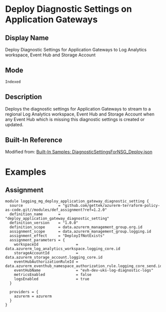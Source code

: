 # Deploy Diagnostic Settings on Application Gateways

## Display Name

Deploy Diagnostic Settings for Application Gateways to Log Analytics workspace, Event Hub and Storage Account

## Mode

`Indexed`

## Description

Deploys the diagnostic settings for Application Gateways to stream to a regional Log Analytics workspace, Event Hub and Storage Account when any Event Hub which is missing this diagnostic settings is created or updated.

## Built-In Reference

Modified from: [Built-In Samples: DiagnosticSettingsForNSG_Deploy.json](https://github.com/Azure/azure-policy/blob/master/built-in-policies/policyDefinitions/Monitoring/DiagnosticSettingsForNSG_Deploy.json)

# Examples

## Assignment
```hcl
module logging_mg_deploy_application_gateway_diagnostic_setting {
  source                = "github.com/gettek/azurerm-terraform-policy-as-code.git//modules/def_assignment?ref=1.2.0"
  definition_name       = "deploy_application_gateway_diagnostic_setting"
  definition_version    = "1.0.0"
  definition_scope      = data.azurerm_management_group.org.id
  assignment_scope      = data.azurerm_management_group.logging.id
  assignment_effect     = "DeployIfNotExists"
  assignment_parameters = {
    workspaceId                 = data.azurerm_log_analytics_workspace.logging_core.id
    storageAccountId            = data.azurerm_storage_account.logging_core.id
    eventHubAuthorizationRuleId = data.azurerm_eventhub_namespace_authorization_rule.logging_core_send.id
    eventHubName                = "evh-dev-uks-log-diagnostic-logs"
    metricsEnabled              = false
    logsEnabled                 = true
  }

  providers = {
    azurerm = azurerm
  }
}
```